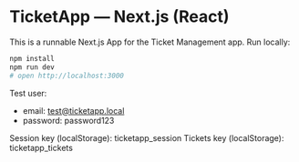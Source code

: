 # TicketApp — Next.js (React)

This is a runnable Next.js App for the Ticket Management app.
Run locally:

```bash
npm install
npm run dev
# open http://localhost:3000
```

Test user:

- email: test@ticketapp.local
- password: password123

Session key (localStorage): ticketapp_session
Tickets key (localStorage): ticketapp_tickets
